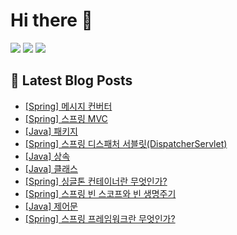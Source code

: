 # Hi there 👋


<p>
  <img src="https://img.shields.io/badge/JAVA-007396?style=for-the-badge&logo=java&logoColor=white">
  <img src="https://img.shields.io/badge/Spring-6DB33F?style=for-the-badge&logo=Spring&logoColor=white">
  <img src="https://img.shields.io/badge/Spring Boot-6DB33F?style=for-the-badge&logo=springboot&logoColor=white">
</p>

## 📕 Latest Blog Posts

<ul><li><a href='https://do-oya.tistory.com/31' target='_blank'>[Spring] 메시지 컨버터</a></li><li><a href='https://do-oya.tistory.com/30' target='_blank'>[Spring] 스프링 MVC</a></li><li><a href='https://do-oya.tistory.com/29' target='_blank'>[Java] 패키지</a></li><li><a href='https://do-oya.tistory.com/28' target='_blank'>[Spring] 스프링 디스패처 서블릿(DispatcherServlet)</a></li><li><a href='https://do-oya.tistory.com/27' target='_blank'>[Java] 상속</a></li><li><a href='https://do-oya.tistory.com/26' target='_blank'>[Java] 클래스</a></li><li><a href='https://do-oya.tistory.com/25' target='_blank'>[Spring] 싱글톤 컨테이너란 무엇인가?</a></li><li><a href='https://do-oya.tistory.com/24' target='_blank'>[Spring] 스프링 빈 스코프와 빈 생명주기</a></li><li><a href='https://do-oya.tistory.com/23' target='_blank'>[Java] 제어문</a></li><li><a href='https://do-oya.tistory.com/22' target='_blank'>[Spring] 스프링 프레임워크란 무엇인가?</a></li></ul>